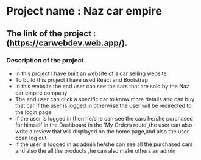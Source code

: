 # Project name : Naz car empire

## The link of the project : (https://carwebdev.web.app/).

### Description of the project

- In this project I have built an website of a car selling website
- To build this project I have used React and Bootstrap
- In this website the end user can see the cars that are sold by the Naz car empire company
- The end user can click a specific car to know more details and can buy that car if the user is logged in otherwise the user will be redirected to the login page
- If the user is logged in then he/she can see the cars he/she purchased for himself in the Dashboard in the 'My Orders route',the user can also write a review that will displayed on the home page,and also the user ccan log out
- If the user is logged in as admin he/she can see all the purchased cars and also the all the products ,he can also make others an admin
